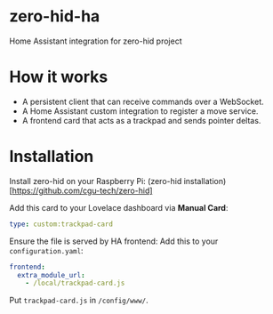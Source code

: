 # zero-hid-ha
Home Assistant integration for zero-hid project

# How it works
- A persistent client that can receive commands over a WebSocket.
- A Home Assistant custom integration to register a move service.
- A frontend card that acts as a trackpad and sends pointer deltas.
 
# Installation
Install zero-hid on your Raspberry Pi: 
(zero-hid installation)[https://github.com/cgu-tech/zero-hid]

Add this card to your Lovelace dashboard via **Manual Card**:
```yaml
type: custom:trackpad-card
```

Ensure the file is served by HA frontend:
Add this to your `configuration.yaml`:
```yaml
frontend:
  extra_module_url:
    - /local/trackpad-card.js
```

Put `trackpad-card.js` in `/config/www/`.
